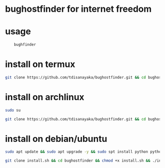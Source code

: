 # bughostfinder for internet freedom

# usage
```sh
    bughfinder
```


# install on termux
```sh
git clone https://github.com/tdisanayaka/bughostfinder.git && cd bughostfinder && chmod +x installertermux.sh && ./installertermux.sh
```

# install on archlinux
```sh
sudo su
```
```sh
git clone https://github.com/tdisanayaka/bughostfinder.git && cd bughostfinder && chmod +x installerarch.sh && ./installerarch.sh
```
# install on debian/ubuntu
```sh
sudo apt update && sudo apt upgrade -y && sudo spt install python python-pip
```

```sh
git clone install.sh && cd bughostfinder && chmod +x install.sh && ./install.sh
```
